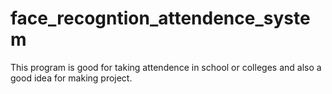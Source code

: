 # face_recogntion_attendence_system
 This program is good for taking attendence in school or colleges and also a good idea for making project.
